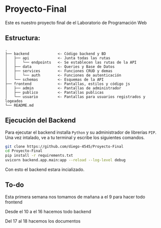 # Proyecto-Final
Este es nuestro proyecto final de el Laboratorio de Programación Web

## Estructura:
```
.
├── backend             <- Código backend y BD
│   ├── api             <- Junta todas las rutas  
│   │   └── endpoints   <- Se establecen las rutas de la API    
│   ├── data            <- Queries y Base de Datos  
│   ├── services        <- Funciones CRUD y demas
│   │   └── auth        <- Funciones de autenticación
│   └── schemas         <- Esquemas de la API  
├── frontend            <- Pantallas, estilos y código js  
│   ├── admin           <- Pantallas de administrador    
│   ├── publico         <- Pantallas publicas  
│   └── usuario         <- Pantallas para usuarios registrados y logeados
└── README.md 
```

## Ejecución del Backend
Para ejecutar el backend installa ``Python`` y su administrador de librerías ``PIP``.  
Una vez intalado, ve a tu terminal y escribe los siguientes comandos.
```sh
git clone https://github.com/diego-4545/Proyecto-Final
cd Proyecto-Final
pip install -r requirements.txt
uvicorn backend.app.main:app --reload --log-level debug
```
Con esto el backend estara incializado.  


## To-do
Esta primera semana nos tomamos de mañana a el 9 para hacer todo frontend

Desde el 10 a el 16 hacemos todo backend

Del 17 al 18 hacemos los documentos
